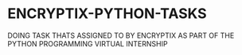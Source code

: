 # ENCRYPTIX-PYTHON-TASKS

DOING TASK THATS ASSIGNED TO BY ENCRYPTIX AS PART OF THE PYTHON PROGRAMMING VIRTUAL INTERNSHIP
